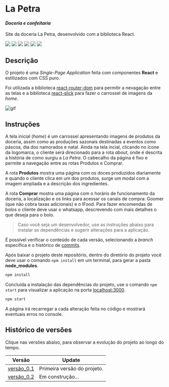 # La Petra
#### _Doceria e confeitaria_
Site da doceria La Petra, desenvolvido com a biblioteca React.

![](https://img.shields.io/badge/React-20232A?style=for-the-badge&logo=react&logoColor=61DAFB) ![](https://img.shields.io/badge/React_Router-CA4245?style=for-the-badge&logo=react-router&logoColor=white) ![](https://img.shields.io/badge/JavaScript-F7DF1E?style=for-the-badge&logo=javascript&logoColor=black) ![](https://img.shields.io/badge/CSS3-1572B6?style=for-the-badge&logo=css3&logoColor=white) ![](https://img.shields.io/badge/HTML5-E34F26?style=for-the-badge&logo=html5&logoColor=white) ![](https://img.shields.io/badge/GIT-E44C30?style=for-the-badge&logo=git&logoColor=white)

## Descrição
O projeto é uma *Single-Page Application* feita com componentes **React** e estilizados com CSS puro.

Foi utilizada a biblioteca [react-router-dom](https://reactrouter.com/en/main/start/tutorial) para permitir a nevagação entre as telas e a biblioteca [react-slick](https://react-slick.neostack.com/docs/get-started) para fazer o carrossel de imagens da *home*.

<img src="./src/assets/animation.gif" alt="gif"/>

## Instruções
A tela inicial (*home*) é um carrossel apresentando imagens de produtos da doceria, assim como as produções sazonais destinadas a eventos como páscoa, dia dos namorados e natal. Ainda na tela incial, clicando no ícone da logomarca, o cliente será direcionado para a rota *about*, onde é descrita a história de como surgiu a *La Petra*. O cabecalho da página é fixo e permite a navegação entre as rotas Produtos e Comprar.

A rota **Produtos** mostra uma página com os doces produzidos diariamente e quando o cliente clica em um dos produtos, surge um modal com a imagem ampliada e a descrição dos ingredientes.

A rota **Comprar** mostra uma página com o horário de funcionamento da doceria, a localização e os links para acessar os canais de compra: Goomer (que não cobra taxas adicionais) e o IFood. Para fazer encomendas de bolos o cliente deve usar o whatsapp, descrevendo com mais detalhes o que deseja para o bolo.

> Caso você seja um desenvolvedor, use as instruções abaixo para instalar as dependências e sugerir alterações para a aplicação.

É possível verificar o conteúdo de cada versão, selecionando a *branch* específica e o histórico de [commits].

Após baixar o projeto deste repositório, dentro do diretório do projeto você deve usar o comando `npm install` em um terminal, para gerar a pasta **node_modules**.
```sh
npm install
```
Concluída a instalação das dependências do projeto, use o comando `npm start` para visualizar a aplicação na porta [localhost:3000](http://localhost:3000).
```sh
npm start
```
A página irá recarregar a cada alteração feita no código e mostrará eventuais erros no console.

## Histórico de versões

Clique nas versões abaixo, para observar a evolução do projeto ao longo do tempo.

| Versão | Update |
| ------ | ------ |
| [versão_0.1](https://la-petra-git-v01-pedropaivadev.vercel.app/) | Primeira versão do projeto. |
| [versão_0.2](https://la-petra-git-v02-pedropaivadev.vercel.app/) | Em construção... |

[//]: # (These are reference links used in the body of this note and get stripped out when the markdown processor does its job. There is no need to format nicely because it shouldn't be seen. Thanks SO - http://stackoverflow.com/questions/4823468/store-comments-in-markdown-syntax)

[commits]: <https://github.com/PedroPaivaDev/la-petra/commits/main>